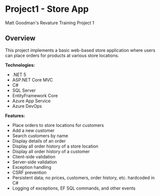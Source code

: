 # Project1 - Store App
Matt Goodman's Revature Training Project 1

<h2>Overview</h2>
This project implements a basic web-based store application where users can place orders for products at various store locations.

<strong>Technologies:</strong>
<ul>
  <li>.NET 5</li>
  <li>ASP.NET Core MVC</li>
  <li>C#</li>
  <li>SQL Server</li>
  <li>EntityFramework Core</li>
  <li>Azure App Service</li>
  <li>Azure DevOps</li>
</ul>

<strong>Features:</strong>
<ul>
  <li>Place orders to store locations for customers</li>
  <li>Add a new customer</li>
  <li>Search customers by name</li>
  <li>Display details of an order</li>
  <li>Display all order history of a store location</li>
  <li>Display all order history of a customer</li>
  <li>Client-side validation</li>
  <li>Server-side validation</li>
  <li>Exception handling</li>
  <li>CSRF prevention</li>
  <li>Persistent data; no prices, customers, order history, etc. hardcoded in C#</li>
  <li>Logging of exceptions, EF SQL commands, and other events</li>
</ul>

